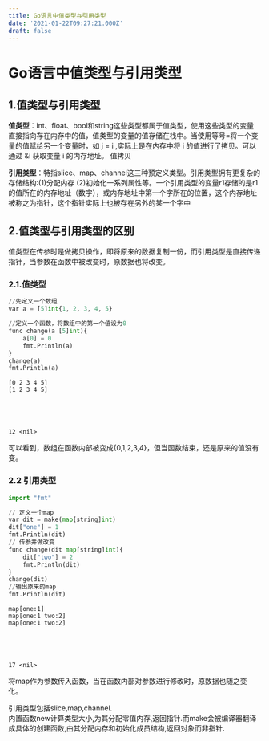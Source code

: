 ```yaml
---
title: Go语言中值类型与引用类型
date: '2021-01-22T09:27:21.000Z'
draft: false
---
```


# Go语言中值类型与引用类型

## 1.值类型与引用类型

**值类型**：int、float、bool和string这些类型都属于值类型，使用这些类型的变量直接指向存在内存中的值，值类型的变量的值存储在栈中。当使用等号=将一个变量的值赋给另一个变量时，如 j = i ,实际上是在内存中将 i 的值进行了拷贝。可以通过 &i 获取变量 i 的内存地址。 值拷贝

**引用类型**：特指slice、map、channel这三种预定义类型。引用类型拥有更复杂的存储结构:\(1\)分配内存 \(2\)初始化一系列属性等。一个引用类型的变量r1存储的是r1的值所在的内存地址（数字），或内存地址中第一个字所在的位置，这个内存地址被称之为指针，这个指针实际上也被存在另外的某一个字中

## 2.值类型与引用类型的区别

值类型在传参时是做拷贝操作，即将原来的数据复制一份，而引用类型是直接传递指针，当参数在函数中被改变时，原数据也将改变。

### 2.1.值类型

```python
//先定义一个数组
var a = [5]int{1, 2, 3, 4, 5}

//定义一个函数，将数组中的第一个值设为0
func change(a [5]int){
    a[0] = 0
    fmt.Println(a)
}
change(a)
fmt.Println(a)
```

```text
[0 2 3 4 5]
[1 2 3 4 5]





12 <nil>
```

可以看到，数组在函数内部被变成{0,1,2,3,4}，但当函数结束，还是原来的值没有变。

### 2.2 引用类型

```python
import "fmt"
```

```python
// 定义一个map
var dit = make(map[string]int)
dit["one"] = 1
fmt.Println(dit)
// 传参并做改变
func change(dit map[string]int){
    dit["two"] = 2
    fmt.Println(dit)
}
change(dit)
//输出原来的map
fmt.Println(dit)
```

```text
map[one:1]
map[one:1 two:2]
map[one:1 two:2]





17 <nil>
```

将map作为参数传入函数，当在函数内部对参数进行修改时，原数据也随之变化。

引用类型包括slice,map,channel.  
内置函数new计算类型大小,为其分配零值内存,返回指针.而make会被编译器翻译成具体的创建函数,由其分配内存和初始化成员结构,返回对象而非指针.

